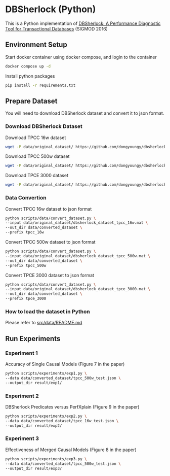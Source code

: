 # DBSherlock (Python)
This is a Python implementation of [DBSherlock: A Performance Diagnostic Tool for Transactional Databases](https://dl.acm.org/doi/10.1145/2882903.2915218) (SIGMOD 2016)

## Environment Setup
Start docker container using docker compose, and login to the container
```bash
docker compose up -d
```
Install python packages
```bash
pip install -r requirements.txt
```

## Prepare Dataset
You will need to download DBSherlock dataset and convert it to json format.
### Download DBSherlock Dataset
Download TPCC 16w dataset
```bash
wget -P data/original_dataset/ https://github.com/dongyoungy/dbsherlock-reproducibility/raw/master/datasets/dbsherlock_dataset_tpcc_16w.mat
```
Download TPCC 500w dataset
```bash
wget -P data/original_dataset/ https://github.com/dongyoungy/dbsherlock-reproducibility/raw/master/datasets/dbsherlock_dataset_tpcc_500w.mat
```
Download TPCE 3000 dataset
```bash
wget -P data/original_dataset/ https://github.com/dongyoungy/dbsherlock-reproducibility/raw/master/datasets/dbsherlock_dataset_tpce_3000.mat
```

### Data Convertion
Convert TPCC 16w dataset to json format
```bash
python scripts/data/convert_dataset.py \
--input data/original_dataset/dbsherlock_dataset_tpcc_16w.mat \
--out_dir data/converted_dataset \
--prefix tpcc_16w
```
Convert TPCC 500w dataset to json format
```bash
python scripts/data/convert_dataset.py \
--input data/original_dataset/dbsherlock_dataset_tpcc_500w.mat \
--out_dir data/converted_dataset \
--prefix tpcc_500w
```
Convert TPCE 3000 dataset to json format
```bash
python scripts/data/convert_dataset.py \
--input data/original_dataset/dbsherlock_dataset_tpce_3000.mat \
--out_dir data/converted_dataset \
--prefix tpce_3000
```
### How to load the dataset in Python
Please refer to [src/data/README.md](src/data/README.md)

## Run Experiments
### Experiment 1
Accuracy of Single Causal Models (Figure 7 in the paper)
```bash
python scripts/experiments/exp1.py \
--data data/converted_dataset/tpcc_500w_test.json \
--output_dir result/exp1/
```

### Experiment 2
DBSherlock Predicates versus PerfXplain (Figure 9 in the paper)
```bash
python scripts/experiments/exp2.py \
--data data/converted_dataset/tpcc_16w_test.json \
--output_dir result/exp2/
```

### Experiment 3
Effectiveness of Merged Causal Models (Figure 8 in the paper)
```bash
python scripts/experiments/exp3.py \
--data data/converted_dataset/tpcc_500w_test.json \
--output_dir result/exp3/
```